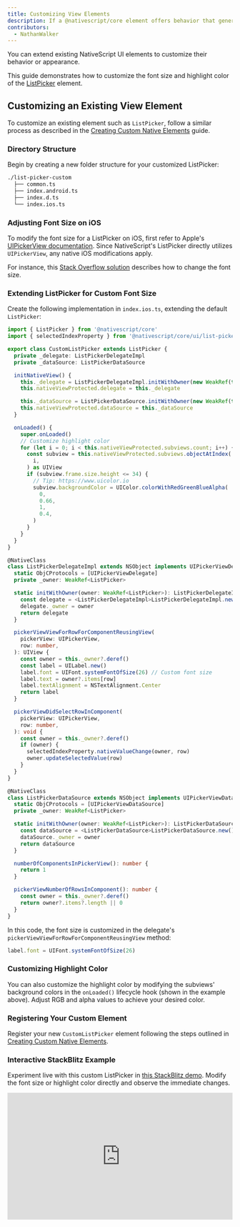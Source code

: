```yaml
---
title: Customizing View Elements
description: If a @nativescript/core element offers behavior that generally works but your app needs something extra from them, you can extend them.
contributors:
  - NathanWalker
---
```


You can extend existing NativeScript UI elements to customize their behavior or appearance.

This guide demonstrates how to customize the font size and highlight color of the [ListPicker](/ui/list-picker) element.

## Customizing an Existing View Element

To customize an existing element such as `ListPicker`, follow a similar process as described in the [Creating Custom Native Elements](/guide/create-custom-native-elements) guide.

### Directory Structure

Begin by creating a new folder structure for your customized ListPicker:

```bash
./list-picker-custom
  ├── common.ts
  ├── index.android.ts
  ├── index.d.ts
  └── index.ios.ts
```

### Adjusting Font Size on iOS

To modify the font size for a ListPicker on iOS, first refer to Apple's [UIPickerView documentation](https://developer.apple.com/documentation/uikit/uipickerview?language=objc). Since NativeScript's ListPicker directly utilizes `UIPickerView`, any native iOS modifications apply.

For instance, this [Stack Overflow solution](https://stackoverflow.com/a/48744047) describes how to change the font size.

### Extending ListPicker for Custom Font Size

Create the following implementation in `index.ios.ts`, extending the default `ListPicker`:

```typescript
import { ListPicker } from '@nativescript/core'
import { selectedIndexProperty } from '@nativescript/core/ui/list-picker/list-picker-common'

export class CustomListPicker extends ListPicker {
  private _delegate: ListPickerDelegateImpl
  private _dataSource: ListPickerDataSource

  initNativeView() {
    this._delegate = ListPickerDelegateImpl.initWithOwner(new WeakRef(this))
    this.nativeViewProtected.delegate = this._delegate

    this._dataSource = ListPickerDataSource.initWithOwner(new WeakRef(this))
    this.nativeViewProtected.dataSource = this._dataSource
  }

  onLoaded() {
    super.onLoaded()
    // Customize highlight color
    for (let i = 0; i < this.nativeViewProtected.subviews.count; i++) {
      const subview = this.nativeViewProtected.subviews.objectAtIndex(
        i,
      ) as UIView
      if (subview.frame.size.height <= 34) {
        // Tip: https://www.uicolor.io
        subview.backgroundColor = UIColor.colorWithRedGreenBlueAlpha(
          0,
          0.66,
          1,
          0.4,
        )
      }
    }
  }
}

@NativeClass
class ListPickerDelegateImpl extends NSObject implements UIPickerViewDelegate {
  static ObjCProtocols = [UIPickerViewDelegate]
  private _owner: WeakRef<ListPicker>

  static initWithOwner(owner: WeakRef<ListPicker>): ListPickerDelegateImpl {
    const delegate = <ListPickerDelegateImpl>ListPickerDelegateImpl.new()
    delegate._owner = owner
    return delegate
  }

  pickerViewViewForRowForComponentReusingView(
    pickerView: UIPickerView,
    row: number,
  ): UIView {
    const owner = this._owner?.deref()
    const label = UILabel.new()
    label.font = UIFont.systemFontOfSize(26) // Custom font size
    label.text = owner?.items[row]
    label.textAlignment = NSTextAlignment.Center
    return label
  }

  pickerViewDidSelectRowInComponent(
    pickerView: UIPickerView,
    row: number,
  ): void {
    const owner = this._owner?.deref()
    if (owner) {
      selectedIndexProperty.nativeValueChange(owner, row)
      owner.updateSelectedValue(row)
    }
  }
}

@NativeClass
class ListPickerDataSource extends NSObject implements UIPickerViewDataSource {
  static ObjCProtocols = [UIPickerViewDataSource]
  private _owner: WeakRef<ListPicker>

  static initWithOwner(owner: WeakRef<ListPicker>): ListPickerDataSource {
    const dataSource = <ListPickerDataSource>ListPickerDataSource.new()
    dataSource._owner = owner
    return dataSource
  }

  numberOfComponentsInPickerView(): number {
    return 1
  }

  pickerViewNumberOfRowsInComponent(): number {
    const owner = this._owner?.deref()
    return owner?.items?.length || 0
  }
}
```

In this code, the font size is customized in the delegate's `pickerViewViewForRowForComponentReusingView` method:

```typescript
label.font = UIFont.systemFontOfSize(26)
```

### Customizing Highlight Color

You can also customize the highlight color by modifying the subviews' background colors in the `onLoaded()` lifecycle hook (shown in the example above). Adjust RGB and alpha values to achieve your desired color.

### Registering Your Custom Element

Register your new `CustomListPicker` element following the steps outlined in [Creating Custom Native Elements](/guide/create-custom-native-elements).

### Interactive StackBlitz Example

Experiment live with this custom ListPicker in [this StackBlitz demo](https://stackblitz.com/edit/nativescript-customize-listpicker?file=src%2Fapp%2Fitem%2Flist-picker-custom%2Findex.ios.ts). Modify the font size or highlight color directly and observe the immediate changes.

<iframe style="width: 100%; min-height: 200px; aspect-ratio: 16 / 9;" src="https://www.youtube.com/embed/IxH4hl-T_4s" title="Customizing View Elements with NativeScript" frameborder="0" allow="accelerometer; autoplay; clipboard-write; encrypted-media; gyroscope; picture-in-picture; web-share" allowfullscreen></iframe>